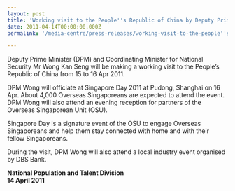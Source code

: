 ```yaml
---
layout: post
title: 'Working visit to the People''s Republic of China by Deputy Prime Minister and Coordinating Minister for National Security Wong Kan Seng'
date: 2011-04-14T00:00:00.000Z
permalink: '/media-centre/press-releases/working-visit-to-the-people''s-republic-of-china-by-dpm-wong-kan-seng'

---
```



Deputy Prime Minister (DPM) and Coordinating Minister for National Security Mr Wong Kan Seng will be making a working visit to the People’s Republic of China from 15 to 16 Apr 2011.

DPM Wong will officiate at Singapore Day 2011 at Pudong, Shanghai on 16 Apr. About 4,000 Overseas Singaporeans are expected to attend the event. DPM Wong will also attend an evening reception for partners of the Overseas Singaporean Unit (OSU).

Singapore Day is a signature event of the OSU to engage Overseas Singaporeans and help them stay connected with home and with their fellow Singaporeans.

During the visit, DPM Wong will also attend a local industry event organised by DBS Bank.

**National Population and Talent Division  
14 April 2011**

